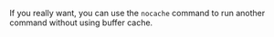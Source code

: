 If you really want, you can use the `nocache` command to run another command without using buffer cache.